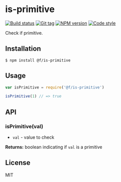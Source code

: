 
# is-primitive

[![Build status][travis-image]][travis-url]
[![Git tag][git-image]][git-url]
[![NPM version][npm-image]][npm-url]
[![Code style][standard-image]][standard-url]

Check if primitive.

## Installation

    $ npm install @f/is-primitive

## Usage

```js
var isPrimitive = require('@f/is-primitive')

isPrimitive(1) // => true
```

## API

### isPrimitive(val)

- `val` - value to check

**Returns:** boolean indicating if `val` is a primitive

## License

MIT

[travis-image]: https://img.shields.io/travis/micro-js/is-primitive.svg?style=flat-square
[travis-url]: https://travis-ci.org/micro-js/is-primitive
[git-image]: https://img.shields.io/github/tag/micro-js/is-primitive.svg
[git-url]: https://github.com/micro-js/is-primitive
[standard-image]: https://img.shields.io/badge/code%20style-standard-brightgreen.svg?style=flat
[standard-url]: https://github.com/feross/standard
[npm-image]: https://img.shields.io/npm/v/@f/is-primitive.svg?style=flat-square
[npm-url]: https://npmjs.org/package/@f/is-primitive
